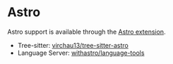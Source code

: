 ﻿# Astro

Astro support is available through the [Astro extension](https://github.com/CodeOrbit-extensions/astro).

- Tree-sitter: [virchau13/tree-sitter-astro](https://github.com/virchau13/tree-sitter-astro)
- Language Server: [withastro/language-tools](https://github.com/withastro/language-tools)

<!--
TBD: Documentation Astro usage / configuration
-->
